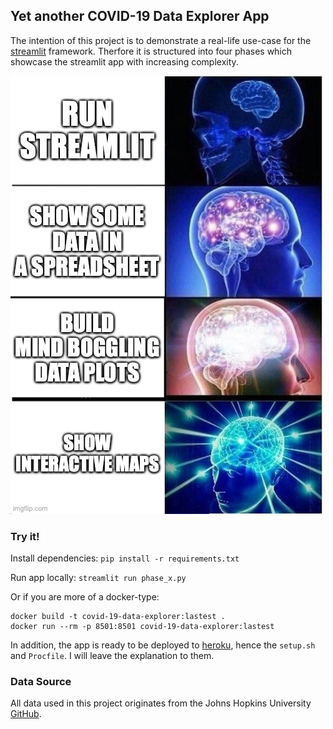 ## Yet another COVID-19 Data Explorer App

The intention of this project is to demonstrate a real-life use-case for the [streamlit](http://streamlit.io) framework. Therfore it is structured into four phases which showcase the streamlit app with increasing complexity.

![phases meme](https://github.com/iCorv/covid-19-data-explorer/blob/master/assets/the_phases.jpg "Logo Title Text 1")

### Try it!

Install dependencies: `pip install -r requirements.txt`

Run app locally: `streamlit run phase_x.py`

Or if you are more of a docker-type: 
```
docker build -t covid-19-data-explorer:lastest .
docker run --rm -p 8501:8501 covid-19-data-explorer:lastest
```

In addition, the app is ready to be deployed to [heroku](https://heroku.com), hence the `setup.sh` and `Procfile`. I will leave the explanation to them.

### Data Source

All data used in this project originates from the Johns Hopkins University [GitHub](https://github.com/CSSEGISandData/COVID-19).